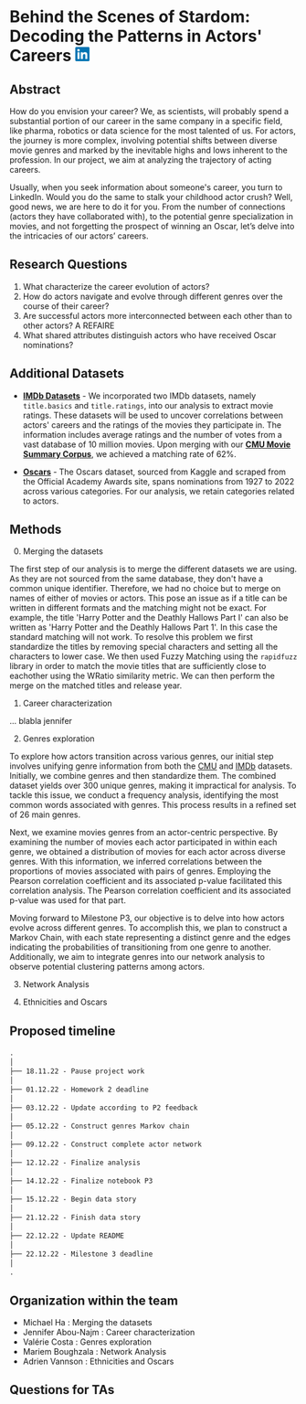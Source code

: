 # Behind the Scenes of Stardom: Decoding the Patterns in Actors' Careers  <img src="Data/Images/LinkedIn_logo_initials.png" alt="LinkedIn Logo" width="25" height="25">

## Abstract
How do you envision your career? We, as scientists, will probably spend a substantial portion of our career in the same company in a specific field, like pharma, robotics or data science for the most talented of us. For actors, the journey is more complex, involving potential shifts between diverse movie genres and marked by the inevitable highs and lows inherent to the profession. In our project, we aim at analyzing the trajectory of acting careers. 

Usually, when you seek information about someone's career, you turn to LinkedIn. Would you do the same to stalk your childhood actor crush? Well, good news, we are here to do it for you. From the number of connections (actors they have collaborated with), to the potential genre specialization in movies, and not forgetting the prospect of winning an Oscar, let’s delve into the intricacies of our actors’ careers. 

## Research Questions

1.	What characterize the career evolution of actors?
2.	How do actors navigate and evolve through different genres over the course of their career? 
3.	Are successful actors more interconnected between each other than to other actors? A REFAIRE
4.	What shared attributes distinguish actors who have received Oscar nominations?

## Additional Datasets 

- [**IMDb Datasets**](https://www.imdb.com/interfaces/) - We incorporated two IMDb datasets, namely `title.basics` and `title.ratings`, into our analysis to extract movie ratings. These datasets will be used to uncover correlations between actors' careers and the ratings of the movies they participate in. The information includes average ratings and the number of votes from a vast database of 10 million movies. Upon merging with our [**CMU Movie Summary Corpus**](http://www.cs.cmu.edu/~ark/personas/), we achieved a matching rate of 62%.

- [**Oscars**](https://www.kaggle.com/datasets/unanimad/the-oscar-award) - The Oscars dataset, sourced from Kaggle and scraped from the Official Academy Awards site, spans nominations from $1927$ to $2022$ across various categories. For our analysis, we retain categories related to actors.

## Methods

0. Merging the datasets

The first step of our analysis is to merge the different datasets we are using. As they are not sourced from the same database, they don't have a common unique identifier. Therefore, we had no choice but to merge on names of either of movies or actors. This pose an issue as if a title can be written in different formats and the matching might not be exact. For example, the title 'Harry Potter and the Deathly Hallows Part I' can also be written as 'Harry Potter and the Deathly Hallows Part 1'. In this case the standard matching will not work. To resolve this problem we first standardize the titles by removing special characters and setting all the characters to lower case. We then used Fuzzy Matching using the `rapidfuzz` library in order to match the movie titles that are sufficiently close to eachother using the WRatio similarity metric. We can then perform the merge on the matched titles and release year. 

1. Career characterization

... blabla jennifer

2. Genres exploration

To explore how actors transition across various genres, our initial step involves unifying genre information from both the [CMU](http://www.cs.cmu.edu/~ark/personas/) and [IMDb](https://www.imdb.com/interfaces/) datasets. Initially, we combine genres and then standardize them. The combined dataset yields over 300 unique genres, making it impractical for analysis. To tackle this issue, we conduct a frequency analysis, identifying the most common words associated with genres. This process results in a refined set of 26 main genres.

Next, we examine movies genres from an actor-centric perspective. By examining the number of movies each actor participated in within each genre, we obtained a distribution of movies for each actor across diverse genres. With this information, we inferred correlations between the proportions of movies associated with pairs of genres. Employing the Pearson correlation coefficient and its associated p-value facilitated this correlation analysis. The Pearson correlation coefficient and its associated p-value was used for that part. 

Moving forward to Milestone P3, our objective is to delve into how actors evolve across different genres. To accomplish this, we plan to construct a Markov Chain, with each state representing a distinct genre and the edges indicating the probabilities of transitioning from one genre to another. Additionally, we aim to integrate genres into our network analysis to observe potential clustering patterns among actors.

3. Network Analysis



4. Ethnicities and Oscars

## Proposed timeline

```
.
│  
├── 18.11.22 - Pause project work
│  
├── 01.12.22 - Homework 2 deadline
│  
├── 03.12.22 - Update according to P2 feedback 
│    
├── 05.12.22 - Construct genres Markov chain 
│  
├── 09.12.22 - Construct complete actor network 
│  
├── 12.12.22 - Finalize analysis
│   
├── 14.12.22 - Finalize notebook P3
│  
├── 15.12.22 - Begin data story
│  
├── 21.12.22 - Finish data story
│  
├── 22.12.22 - Update README
│  
├── 22.12.22 - Milestone 3 deadline
│ 
.
```

## Organization within the team

- Michael Ha : Merging the datasets
- Jennifer Abou-Najm : Career characterization
- Valérie Costa : Genres exploration
- Mariem Boughzala :  Network Analysis
- Adrien Vannson : Ethnicities and Oscars

## Questions for TAs



